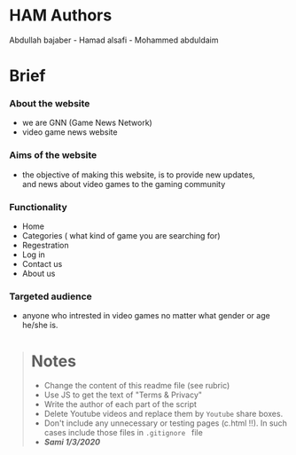# HAM Authors
Abdullah bajaber - Hamad alsafi - Mohammed abduldaim

# Brief 
 ### About the website
* we are GNN (Game News Network) <br>
* video game news website

 ### Aims of the website
* the objective of making this website, is to provide new updates, <br>
and news about video games to the gaming community 

### Functionality 
 - Home 
 - Categories ( what kind of game you are searching for)
 - Regestration
 - Log in
 - Contact us 
 - About us 

### Targeted audience
* anyone who intrested in video games no matter what gender or age he/she is.

> # Notes
> * Change the content of this readme file (see rubric)
> * Use JS to get the text of "Terms & Privacy"
> * Write the author of each part of the script
> * Delete Youtube videos and replace them by `Youtube` share boxes.
> * Don't include any unnecessary or testing pages (c.html !!). In such cases include those files in `.gitignore ` file
 > * ___Sami 1/3/2020___

